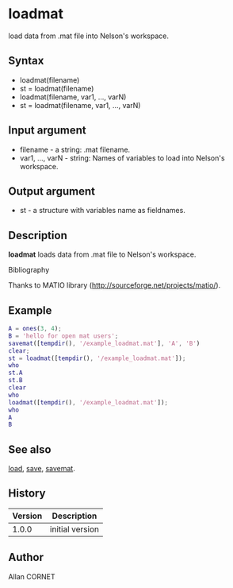 

# loadmat

load data from .mat file into Nelson's workspace.

## Syntax

- loadmat(filename)
- st = loadmat(filename)
- loadmat(filename, var1, ..., varN)
- st = loadmat(filename, var1, ..., varN)

## Input argument

 - filename - a string: .mat filename.
 - var1, ..., varN - string: Names of variables to load into Nelson's workspace.

## Output argument

 - st - a structure with variables name as fieldnames.

## Description


  <p><b>loadmat</b> loads data from .mat file to Nelson's workspace.</p>


Bibliography

Thanks to MATIO library (http://sourceforge.net/projects/matio/).

## Example

```matlab
A = ones(3, 4);
B = 'hello for open mat users';
savemat([tempdir(), '/example_loadmat.mat'], 'A', 'B')
clear;
st = loadmat([tempdir(), '/example_loadmat.mat']);
who
st.A
st.B
clear
who
loadmat([tempdir(), '/example_loadmat.mat']);
who
A
B
```

## See also

[load](../stream_manager/load.md), [save](../stream_manager/save.md), [savemat](savemat.md).
## History

|Version|Description|
|------|------|
|1.0.0|initial version|


## Author

Allan CORNET



